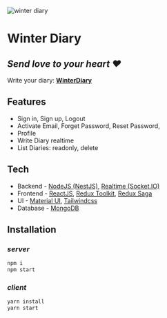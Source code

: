 ![winter diary](https://res.cloudinary.com/wintersonata/image/upload/v1660357144/WinterDiary/logo192.png)

# Winter Diary

## _Send love to your heart ❤_

Write your diary: **[WinterDiary](https://winterdiary.netlify.app)**

## Features

- Sign in, Sign up, Logout
- Activate Email, Forget Password, Reset Password,
- Profile
- Write Diary realtime
- List Diaries: readonly, delete

## Tech

- Backend - [NodeJS (NestJS)](https://nestjs.com/), [Realtime (Socket.IO)](https://socket.io/)
- Frontend - [ReactJS](https://reactjs.org/), [Redux Toolkit](https://redux-toolkit.js.org/), [Redux Saga](https://redux-saga.js.org/)
- UI - [Material UI](https://mui.com/), [Tailwindcss](https://tailwindcss.com/)
- Database - [MongoDB](https://www.mongodb.com/)

## Installation

### _server_

```sh
npm i
npm start
```

### _client_

```sh
yarn install
yarn start
```
